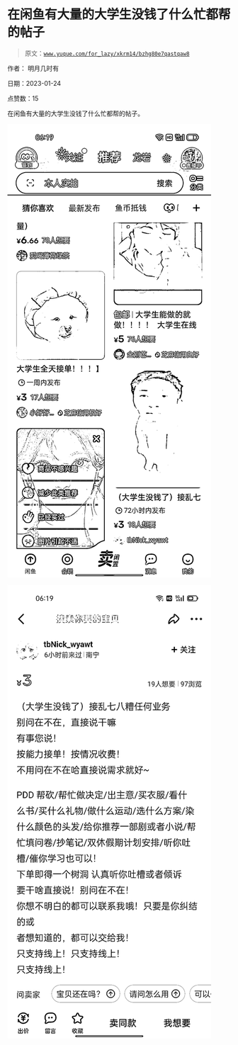 # 在闲鱼有大量的大学生没钱了什么忙都帮的帖子

> 原文：[`www.yuque.com/for_lazy/xkrm14/bzhg80e7qastqaw8`](https://www.yuque.com/for_lazy/xkrm14/bzhg80e7qastqaw8)

作者： 明月几时有 

日期：2023-01-24 

点赞数：15 

在闲鱼有大量的大学生没钱了什么忙都帮的帖子。 

![](img/3706dcf0c92d989665733be57942d40f.png) 

![](img/cc99ab1c50d54a788eee0a32cc4db0e2.png) 

